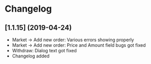 # Changelog

## [1.1.15] (2019-04-24)
- Market -> Add new order: Various errors showing properly
- Market -> Add new order: Price and Amount field bugs got fixed
- Withdraw: Dialog text got fixed
- Changelog added











